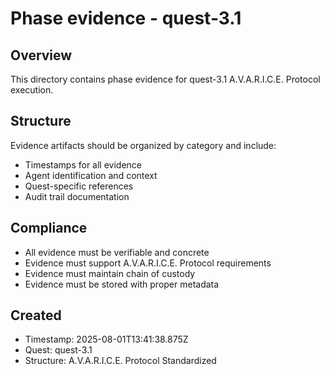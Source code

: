 # Phase evidence - quest-3.1

## Overview
This directory contains phase evidence for quest-3.1 A.V.A.R.I.C.E. Protocol execution.

## Structure
Evidence artifacts should be organized by category and include:
- Timestamps for all evidence
- Agent identification and context
- Quest-specific references
- Audit trail documentation

## Compliance
- All evidence must be verifiable and concrete
- Evidence must support A.V.A.R.I.C.E. Protocol requirements
- Evidence must maintain chain of custody
- Evidence must be stored with proper metadata

## Created
- Timestamp: 2025-08-01T13:41:38.875Z
- Quest: quest-3.1
- Structure: A.V.A.R.I.C.E. Protocol Standardized
